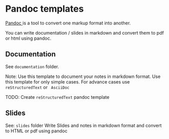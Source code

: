 # Pandoc templates

[Pandoc ](https://pandoc.org/) is a tool to convert one markup format into another.

You can write documentation / slides in markdown and convert them to pdf or html using pandoc.

## Documentation

See `documentation` folder. 

Note: Use this template to document your notes in markdown format. Use this template for only simple cases. 
For advance cases use `reStructuredText` or ` AsciiDoc`

TODO: Create `reStructuredText` pandoc template


## Slides 

See: `slides` folder
Write Slides and notes in markdown format and convert to HTML or pdf using pandoc

